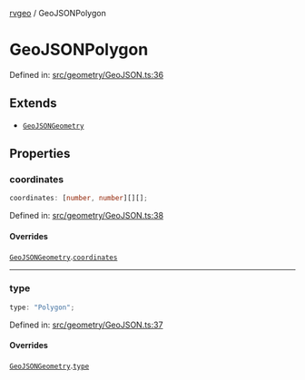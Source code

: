 [rvgeo](../index.md) / GeoJSONPolygon

# GeoJSONPolygon

Defined in: [src/geometry/GeoJSON.ts:36](https://github.com/pzq123456/RVGeo/blob/e727f6f6e310621d656b74948bed9956ff45a613/src/geometry/GeoJSON.ts#L36)

## Extends

- [`GeoJSONGeometry`](GeoJSONGeometry.md)

## Properties

### coordinates

```ts
coordinates: [number, number][][];
```

Defined in: [src/geometry/GeoJSON.ts:38](https://github.com/pzq123456/RVGeo/blob/e727f6f6e310621d656b74948bed9956ff45a613/src/geometry/GeoJSON.ts#L38)

#### Overrides

[`GeoJSONGeometry`](GeoJSONGeometry.md).[`coordinates`](GeoJSONGeometry.md#coordinates)

***

### type

```ts
type: "Polygon";
```

Defined in: [src/geometry/GeoJSON.ts:37](https://github.com/pzq123456/RVGeo/blob/e727f6f6e310621d656b74948bed9956ff45a613/src/geometry/GeoJSON.ts#L37)

#### Overrides

[`GeoJSONGeometry`](GeoJSONGeometry.md).[`type`](GeoJSONGeometry.md#type)
